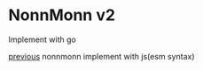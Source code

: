 # NonnMonn v2

Implement with go

[previous](https://github.com/jungai/js-nonnmonn) nonnmonn implement with js(esm syntax)
